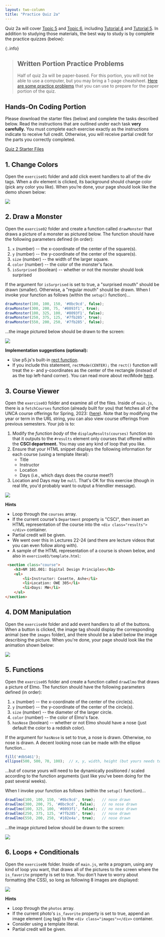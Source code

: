 ```yaml
---
layout: two-column
title: "Practice Quiz 2a"
---
```


Quiz 2a will cover [Topic 5](../topics/topic05) and [Topic 6](../topics/topic06), including [Tutorial 4](../assignments/tutorial04) and [Tutorial 5](../assignments/tutorial05). In addition to studying those materials, the best way to study is by complete the practice quizzes (below):

{:.info}
> ## Written Portion Practice Problems
> Half of quiz 2a will be paper-based. For this portion, you will not be able to use a computer, but you may bring a 1-page cheatsheet. <a href="https://docs.google.com/document/d/1TaFmHDe2Bozqjbvj2x7_vSj7F8AYdxT7R_9e88iVH2g/edit?usp=sharing" target="_blank">Here are some practice problems</a> that you can use to prepare for the paper portion of the quiz.

## Hands-On Coding Portion

Please download the starter files (below) and complete the tasks described below. Read the instructions that are outlined under each task **very carefully.** You must complete each exercise exactly as the instructions indicate to receive full credit. Otherwise, you will receive partial credit for the parts you correctly completed.

<a href="/spring2025/course-files/practice-quizzes/quiz02.zip" class="nu-button">Quiz 2 Starter Files <i class="fas fa-download"></i></a> 

## 1. Change Colors
Open the `exercise01` folder and add click event handlers to all of the div tags. When a div element is clicked, its background should change color (pick any color you like). When you’re done, your page should look like the demo shown below:


<img class="medium frame" src="/spring2025/assets/images/practice-quizzes/quiz02/exercise01.gif" />


## 2. Draw a Monster

Open the `exercise02` folder and create a function called `drawMonster` that draws a picture of a monster as pictured below. The function should have the following parameters defined (in order):
1. `x` (number) -- the x-coordinate of the center of the square(s).
2. `y` (number) -- the y-coordinate of the center of the square(s).
3. `size` (number) -- the width of the larger square. 
4. `color` (number) -- the color of the monster's face.
5. `isSurprised` (boolean) -- whether or not the monster should look surprised

If the argument for `isSurprised` is set to true, a "surprised mouth" should be drawn (smaller). Otherwise, a "regular mouth" should be drawn. When I invoke your function as follows (within the `setup()` function)...


```js
drawMonster(100, 100, 150, '#0bc9cd', false);
drawMonster(300, 200, 75, '#8093f1', true);
drawMonster(100, 325, 100, '#8093f1', false);
drawMonster(250, 375, 125, '#7fb285', true);
drawMonster(550, 200, 250, '#7fb285', false);
```

...the image pictured below should be drawn to the screen:

<img class="medium frame" src="/spring2025/assets/images/practice-quizzes/quiz02/exercise02.png" />

**Implementation suggestions (optional):** 
* Use p5.js's built-in <a href="https://p5js.org/reference/#/p5/rect">rect function</a>.
* If you include this statement, `rectMode(CENTER);` the `rect()` function will treat the x- and y-coordinates as the center of the rectangle (instead of as the top left-hand corner). You can read more about rectMode <a href="https://p5js.org/reference/#/p5/rectMode" target="_blank">here</a>. 




## 3. Course Viewer

Open the `exercise03` folder and examine all of the files. Inside of `main.js`, there is a `fetchCourses` function (already built for you) that fetches all of the UNCA course offerings for Spring, 2023: (<a href="https://meteor.unca.edu/registrar/class-schedules/api/v1/courses/2023/spring/">here</a>). Note that by modifying the year or term in the URL string, you can also view course offerings from previous semesters. Your job is to:

1. Modify the *function body* of the `displayResults(courses)` function so that it outputs to the `#results` element only courses that offered within the **CSCI department.** You may use any kind of loop that you like.
2. Ensure that your HTML snippet displays the following information for each course (using a template literal):
    * Title
    * Instructor
    * Location
    * Days (i.e., which days does the course meet?)
3. Location and Days may be `null`. That's OK for this exercise (though in real life, you'd probably want to output a friendlier message).

<img class="medium frame" src="/spring2025/assets/images/practice-quizzes/quiz02/exercise03.png" />

**Hints**
* Loop through the `courses` array.
* If the current course's `Department` property is "CSCI", then insert an HTML representation of the course into the `<div class="results"></div>` container. 
* Partial credit will be given.
* We went over this in Lectures 22-24 (and there are lecture videos that you can even follow along with).
* A sample of the HTML representation of a course is shown below, and also in `exercise03/template.html`:

```html
 <section class="course">
    <h3>NM 101.001: Digital Design Principles</h3>
    <ul>
        <li>Instructor: Cosette, Ashe</li>
        <li>Location: OWE 305</li>
        <li>Days: MW</li>
    </ul>
</section>
```



## 4. DOM Manipulation 
Open the `exercise04` folder and add event handlers to all of the buttons. When a button is clicked, the image tag should display the corresponding animal (see the `images` folder), and there should be a label below the image describing the picture. When you're done, your page should look like the animation shown below:

<img class="medium frame" src="/spring2025/assets/images/practice-quizzes/quiz02/animals.gif" />

## 5. Functions
Open the `exercise05` folder and create a function called `drawElmo` that draws a picture of Elmo. The function should have the following parameters defined (in order):
1. `x` (number) -- the x-coordinate of the center of the circle(s).
2. `y` (number) -- the y-coordinate of the center of the circle(s).
3. `size` (number) -- the diameter of the larger circle. 
4. `color` (number) -- the color of Elmo's face.
5. `hasNose` (boolean) -- whether or not Elmo should have a nose (just default the color to a reddish color).

If the argument for `hasNose` is set to true, a nose is drawn. Otherwise, no nose is drawn. A decent looking nose can be made with the ellipse function...
```js
fill('#db5461');
ellipse(500, 500, 70, 100);  // x, y, width, height (but yours needs to scale)
```

...but of course yours will need to be dynamically positioned / scaled according to the function arguments (just like you've been doing for the past several weeks).

When I invoke your function as follows (within the `setup()` function)...

```js
drawElmo(100, 100, 150, '#0bc9cd', true);   // nose drawn
drawElmo(300, 200, 75, '#0bc9cd', false);   // no nose drawn
drawElmo(100, 325, 100, '#8093f1', false);  // no nose drawn
drawElmo(250, 375, 125, '#7fb285', true);   // nose drawn
drawElmo(550, 200, 250, '#102e4a', true);   // nose drawn
```

...the image pictured below should be drawn to the screen:

<img class="medium frame" src="/spring2025/assets/images/practice-quizzes/quiz02/elmos.png" />


## 6. Loops + Conditionals

Open the `exercise06` folder. Inside of `main.js`, write a program, using any kind of loop you want, that draws all of the pictures to the screen where the `is_favorite` property is set to true. You don't have to worry about formatting (the CSS), so long as following 8 images are displayed:

<img class="medium frame" src="/spring2025/assets/images/practice-quizzes/quiz02/photos.png" />

**Hints**
* Loop through the `photos` array.
* If the current photo's `is_favorite` property is set to true, append an image element (`img` tag) to the `<div class="images"></div>` container.
* Consider using a template literal. 
* Partial credit will be given.